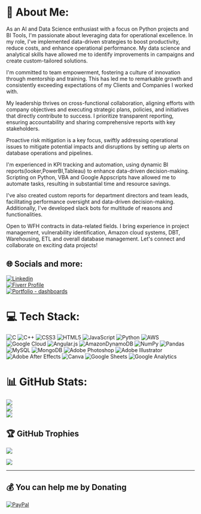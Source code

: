 # 💫 About Me:
As an AI and Data Science enthusiast with a focus on Python projects and BI Tools, I'm passionate about leveraging data for operational excellence. In my role, I've implemented data-driven strategies to boost productivity, reduce costs, and enhance operational performance. My data science and analytical skills have allowed me to identify improvements in campaigns and create custom-tailored solutions.<br>

I'm committed to team empowerment, fostering a culture of innovation through mentorship and training. This has led me to remarkable growth and consistently exceeding expectations of my Clients and Companies I worked with.<br>

My leadership thrives on cross-functional collaboration, aligning efforts with company objectives and executing strategic plans, policies, and initiatives that directly contribute to success. I prioritize transparent reporting, ensuring accountability and sharing comprehensive reports with key stakeholders.<br>

Proactive risk mitigation is a key focus, swiftly addressing operational issues to mitigate potential impacts and disruptions by setting up alerts on database operations and pipelines.<br>

I'm experienced in KPI tracking and automation, using dynamic BI reports(looker,PowerBI,Tableau) to enhance data-driven decision-making. Scripting on Python, VBA and Google Appscripts have allowed me to automate tasks, resulting in substantial time and resource savings.<br>

I've also created custom reports for department directors and team leads, facilitating performance oversight and data-driven decision-making. Additionally, I've developed slack bots for multitude of reasons and functionalities.<br>

Open to WFH contracts in data-related fields. I bring experience in project management, vulnerability identification, Amazon cloud systems, DBT, Warehousing, ETL and overall database management. Let's connect and collaborate on exciting data projects!


## 🌐 Socials and more:
[![Linkedin](https://img.shields.io/badge/LinkedIn-0077B5?style=for-the-badge&logo=linkedin&logoColor=white)](https://www.linkedin.com/in/pranav-vasistha/)   
[![Fiverr Profile](https://img.shields.io/badge/Fiverr-00b53e?style=for-the-badge&logo=fiverr&logoColor=white)](https://www.fiverr.com/pranav_vasistha?public_mode=true)   
[![Portfolio - dashboards](https://img.shields.io/badge/Portfolio-9900b5?style=for-the-badge&logo=Portfolio&logoColor=white)](https://tinyurl.com/TheDataGuy)

# 💻 Tech Stack:
![C](https://img.shields.io/badge/c-%2300599C.svg?style=for-the-badge&logo=c&logoColor=white) ![C++](https://img.shields.io/badge/c++-%2300599C.svg?style=for-the-badge&logo=c%2B%2B&logoColor=white) ![CSS3](https://img.shields.io/badge/css3-%231572B6.svg?style=for-the-badge&logo=css3&logoColor=white) ![HTML5](https://img.shields.io/badge/html5-%23E34F26.svg?style=for-the-badge&logo=html5&logoColor=white) ![JavaScript](https://img.shields.io/badge/javascript-%23323330.svg?style=for-the-badge&logo=javascript&logoColor=%23F7DF1E) ![Python](https://img.shields.io/badge/python-3670A0?style=for-the-badge&logo=python&logoColor=ffdd54) ![AWS](https://img.shields.io/badge/AWS-%23FF9900.svg?style=for-the-badge&logo=amazon-aws&logoColor=white) ![Google Cloud](https://img.shields.io/badge/Google%20Cloud-%234285F4.svg?style=for-the-badge&logo=google-cloud&logoColor=white) ![Angular.js](https://img.shields.io/badge/angular.js-%23E23237.svg?style=for-the-badge&logo=angularjs&logoColor=white) ![AmazonDynamoDB](https://img.shields.io/badge/Amazon%20DynamoDB-4053D6?style=for-the-badge&logo=Amazon%20DynamoDB&logoColor=white) ![NumPy](https://img.shields.io/badge/numpy-%23013243.svg?style=for-the-badge&logo=numpy&logoColor=white) ![Pandas](https://img.shields.io/badge/pandas-%23150458.svg?style=for-the-badge&logo=pandas&logoColor=white) ![MySQL](https://img.shields.io/badge/mysql-%2300f.svg?style=for-the-badge&logo=mysql&logoColor=white) ![MongoDB](https://img.shields.io/badge/MongoDB-%234ea94b.svg?style=for-the-badge&logo=mongodb&logoColor=white) ![Adobe Photoshop](https://img.shields.io/badge/adobephotoshop-%2331A8FF.svg?style=for-the-badge&logo=adobephotoshop&logoColor=white) ![Adobe Illustrator](https://img.shields.io/badge/adobeillustrator-%23FF9A00.svg?style=for-the-badge&logo=adobeillustrator&logoColor=white) ![Adobe After Effects](https://img.shields.io/badge/Adobe%20After%20Effects-9999FF.svg?style=for-the-badge&logo=Adobe%20After%20Effects&logoColor=white) ![Canva](https://img.shields.io/badge/Canva-%2300C4CC.svg?style=for-the-badge&logo=Canva&logoColor=white) ![Google Sheets](https://img.shields.io/badge/Google%20Sheets-34A853?style=for-the-badge&logo=google-sheets&logoColor=white) ![Google Analytics]( 	https://img.shields.io/badge/Google%20Analytics-E37400?style=for-the-badge&logo=google%20analytics&logoColor=white)
# 📊 GitHub Stats:
![](https://github-readme-stats.vercel.app/api?username=Pranav-vasistha&theme=dark&hide_border=false&include_all_commits=true&count_private=true)<br/>
![](https://github-readme-streak-stats.herokuapp.com/?user=Pranav-vasistha&theme=dark&hide_border=false)<br/>
![](https://github-readme-stats.vercel.app/api/top-langs/?username=Pranav-vasistha&theme=dark&hide_border=false&include_all_commits=true&count_private=true&layout=compact)

## 🏆 GitHub Trophies
![](https://github-profile-trophy.vercel.app/?username=Pranav-vasistha&theme=radical&no-frame=false&no-bg=true&margin-w=4)


![](https://quotes-github-readme.vercel.app/api?type=horizontal&theme=radical)

---


  ## 💰 You can help me by Donating
  [![PayPal](https://img.shields.io/badge/PayPal-00457C?style=for-the-badge&logo=paypal&logoColor=white)](https://paypal.me/pv.vasistha@gmail.com) 

  
<!-- Proudly created with GPRM ( https://gprm.itsvg.in ) -->
